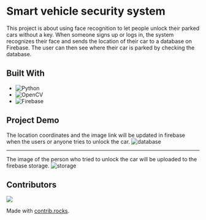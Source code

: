 # Smart vehicle security system
This project is about using face recognition to let people unlock their parked cars without a key. When someone signs up or logs in, the system recognizes their face and sends the location of their car to a database on Firebase. The user can then see where their car is parked by checking the database.

## Built With
- ![Python](https://img.shields.io/badge/python-3670A0?style=for-the-badge&logo=python&logoColor=ffdd54)
- ![OpenCV](https://img.shields.io/badge/opencv-%23white.svg?style=for-the-badge&logo=opencv&logoColor=white)
- ![Firebase](https://img.shields.io/badge/Firebase-039BE5?style=for-the-badge&logo=Firebase&logoColor=white)

## Project Demo
The location coordinates and the image link will be updated in firebase when the users or anyone tries to unlock the car.
![database](https://user-images.githubusercontent.com/103063354/230607937-e26248b2-63ca-4935-a10f-dfa4ca514feb.jpg)

---
The image of the person who tried to unlock the car will be uploaded to the firebase storage.
![storage](https://user-images.githubusercontent.com/103063354/230607940-f7159dc1-0ef7-44ab-a1ce-ea7e44ccf46d.jpg)

## Contributors

<a href="https://github.com/Vishallas/FaceRec-VehicleSecurity/graphs/contributors">
  <img src="https://contrib.rocks/image?repo=Vishallas/FaceRec-VehicleSecurity" />
</a>

Made with [contrib.rocks](https://contrib.rocks).
